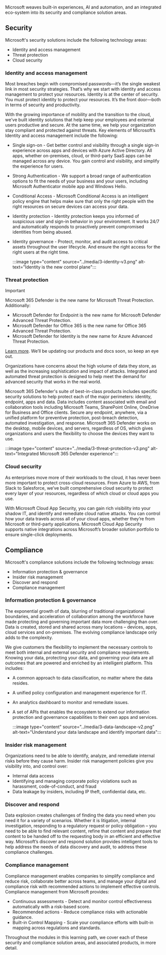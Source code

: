 Microsoft weaves built-in experiences, AI and automation, and an integrated eco-system into its security and compliance solution areas.


## Security
Microsoft's security solutions include the following technology areas:

* Identity and access management
* Threat protection
* Cloud security 

### Identity and access management
Most breaches begin with compromised passwords—it’s the single weakest link in most security strategies. That’s why we start with identity and access management to protect your resources. Identity is at the center of security. You must protect identity to protect your resources. It’s the front door—both in terms of security and productivity.  

With the growing importance of mobility and the transition to the cloud, we’ve built identity solutions that help keep your employees and external users productive and secure. At the same time, we help your organization stay compliant and protected against threats. Key elements of Microsoft’s Identity and access management include the following:
* Single sign-on - Get better control and visibility through a single sign-in experience across apps and devices with Azure Active Directory. All apps, whether on-premises, cloud, or third-party SaaS apps can be managed across any device. You gain control and visibility, and simplify the experience for users.
* Strong Authentication - We support a broad range of authentication options to fit the needs of your business and your users, including Microsoft Authenticator mobile app and Windows Hello.
* Conditional Access - Microsoft Conditional Access is an intelligent policy engine that helps make sure that only the right people with the right resources on secure devices can access your data.
* Identity protection - Identity protection keeps you informed of suspicious user and sign-in behavior in your environment. It works 24/7 and automatically responds to proactively prevent compromised identities from being abused. 
* Identity governance - Protect, monitor, and audit access to critical assets throughout the user lifecycle. And ensure the right access for the right users at the right time.

   :::image type="content" source="../media/3-identity-v3.png" alt-text="Identity is the new control plane":::

### Threat protection

> [!IMPORTANT]
> Microsoft 365 Defender is the new name for Microsoft Threat Protection.  Additionally:  
>* Microsoft Defender for Endpoint is the new name for Microsoft Defender Advanced Threat Protection.
>* Microsoft Defender for Office 365 is the new name for Office 365 Advanced Threat Protection.
>* Microsoft Defender for Identity is the new name for Azure Advanced Threat Protection.
>  
> [Learn more](https://www.microsoft.com/security/blog/?p=91813). We’ll be updating our products and docs soon, so keep an eye out. 

Organizations have concerns about the high volume of data they store, as well as the increasing sophistication and impact of attacks. Integrated and automated threat protection is designed to help meet the demand for advanced security that works in the real world.

Microsoft 365 Defender's suite of best-in-class products includes specific security solutions to help protect each of the major perimeters: identity, endpoint, apps and data. Data includes content associated with email and collaboration tools including Microsoft Teams, SharePoint Online, OneDrive for Business and Office clients.  Secure any endpoint, anywhere, via a unified platform for preventive protection, post-breach detection, automated investigation, and response. Microsoft 365 Defender works on the desktop, mobile devices, and servers, regardless of OS, which gives organizations and users the flexibility to choose the devices they want to use.

:::image type="content" source="../media/3-threat-protection-v3.png" alt-text="Integrated Microsoft 365 Defender experience":::

### Cloud security
As enterprises move more of their workloads to the cloud, it has never been more important to protect cross-cloud resources. From Azure to AWS, from Slack to Salesforce, we’ve built comprehensive cloud security to protect every layer of your resources, regardless of which cloud or cloud apps you use.  

With Microsoft Cloud App Security, you can gain rich visibility into your shadow IT, and identify and remediate cloud native attacks. You can control how your data travels across all of your cloud apps, whether they’re from Microsoft or third-party applications.  Microsoft Cloud App Security supports native integrations across Microsoft’s broader solution portfolio to ensure single-click deployments.

## Compliance

Microsoft's compliance solutions include the following technology areas:

* Information protection & governance
* Insider risk management
* Discover and respond
* Compliance management

### Information protection & governance
The exponential growth of data, blurring of traditional organizational boundaries, and acceleration of collaboration among the workforce have made protecting and governing important data more challenging than over. Data is created, stored and shared across many locations – devices, apps, cloud services and on-premises. The evolving compliance landscape only adds to the complexity. 

We give customers the flexibility to implement the necessary controls to meet both internal and external security and compliance requirements. Knowing your data, protecting your data, and governing your data are all outcomes that are powered and enriched by an intelligent platform. This includes:

* A common approach to data classification, no matter where the data resides.
* A unified policy configuration and management experience for IT.
* An analytics dashboard to monitor and remediate issues.
* A set of APIs that enables the ecosystem to extend our information protection and governance capabilities to their own apps and services. 

  :::image type="content" source="../media/3-data-landscape-v2.png" alt-text="Understand your data landscape and identify important data":::

### Insider risk management
Organizations need to be able to identify, analyze, and remediate internal risks before they cause harm.  Insider risk management policies give you visibility into, and control over:
* Internal data access
* Identifying and managing corporate policy violations such as harassment, code-of-conduct, and fraud
* Data leakage by insiders, including IP theft, confidential data, etc.

### Discover and respond 
Data explosion creates challenges of finding the data you need when you need it for a variety of scenarios.  Whether it is litigation, internal investigation, responding to a regulatory request or policy obligation – you need to be able to find relevant content, refine that content and prepare that content to be handed off to the requesting body in an efficient and effective way.  Microsoft’s discover and respond solution provides intelligent tools to help address the needs of data discovery and audit, to address these compliance challenges.

### Compliance management
Compliance management enables companies to simplify compliance and reduce risk, collaborate better across teams, and manage your digital and compliance risk with recommended actions to implement effective controls.  Compliance management from Microsoft provides:
* Continuous assessments - Detect and monitor control effectiveness automatically with a risk-based score.
* Recommended actions - Reduce compliance risks with actionable guidance.
* Built-in Control Mapping - Scale your compliance efforts with built-in mapping across regulations and standards.

Throughout the modules in this learning path, we cover each of these security and compliance solution areas, and associated products, in more detail.
